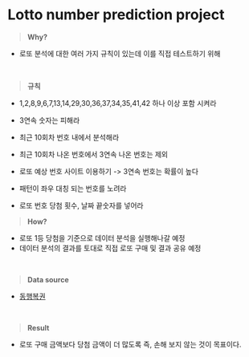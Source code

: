 # Lotto number prediction project

> **Why?**

- 로또 분석에 대한 여러 가지 규칙이 있는데 이를 직접 테스트하기 위해

<br>

> **규칙**

- 1,2,8,9,6,7,13,14,29,30,36,37,34,35,41,42 하나 이상 포함 시켜라 

- 3연속 숫자는 피해라 

- 최근 10회차 번호 내에서 분석해라 

- 최근 10회차 나온 번호에서 3연속 나온 번호는 제외 

- 로또 예상 번호 사이트 이용하기 -> 3연속 번호는 확률이 높다 

- 패턴이 좌우 대칭 되는 번호를 노려라

- 로또 번호 당첨 횟수, 날짜 끝숫자를 넣어라


> **How?** 

- 로또 1등 당첨을 기준으로 데이터 분석을 실행해나갈 예정 
- 데이터 분석의 결과를 토대로 직접 로또 구매 및 결과 공유 예정 
<br>

> **Data source**

- [동행복권](https://www.dhlottery.co.kr/common.do?method=main)
<br>

> **Result**

- 로또 구매 금액보다 당첨 금액이 더 많도록 즉, 손해 보지 않는 것이 목표이다.
